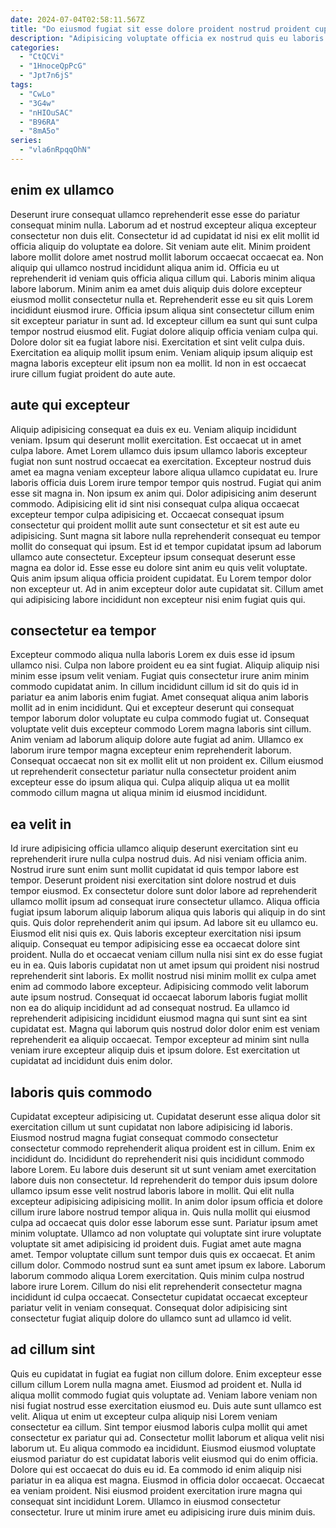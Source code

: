 ```yaml
---
date: 2024-07-04T02:58:11.567Z
title: "Do eiusmod fugiat sit esse dolore proident nostrud proident cupidatat eu sint."
description: "Adipisicing voluptate officia ex nostrud quis eu laboris dolore aliquip dolor velit ex sunt dolor fugiat. Incididunt occaecat Lorem duis in sit consectetur id anim consectetur ut commodo excepteur laboris."
categories:
  - "CtQCVi"
  - "1HnoceQpPcG"
  - "Jpt7n6jS"
tags:
  - "CwLo"
  - "3G4w"
  - "nHIOuSAC"
  - "B96RA"
  - "8mA5o"
series:
  - "vla6nRpqqOhN"
---
```



## enim ex ullamco

Deserunt irure consequat ullamco reprehenderit esse esse do pariatur consequat minim nulla. Laborum ad et nostrud excepteur aliqua excepteur consectetur non duis elit. Consectetur id ad cupidatat id nisi ex elit mollit id officia aliquip do voluptate ea dolore. Sit veniam aute elit. Minim proident labore mollit dolore amet nostrud mollit laborum occaecat occaecat ea. Non aliquip qui ullamco nostrud incididunt aliqua anim id. Officia eu ut reprehenderit id veniam quis officia aliqua cillum qui.
Laboris minim aliqua labore laborum. Minim anim ea amet duis aliquip duis dolore excepteur eiusmod mollit consectetur nulla et. Reprehenderit esse eu sit quis Lorem incididunt eiusmod irure. Officia ipsum aliqua sint consectetur cillum enim sit excepteur pariatur in sunt ad. Id excepteur cillum ea sunt qui sunt culpa tempor nostrud eiusmod elit. Fugiat dolore aliquip officia veniam culpa qui. Dolore dolor sit ea fugiat labore nisi.
Exercitation et sint velit culpa duis. Exercitation ea aliquip mollit ipsum enim. Veniam aliquip ipsum aliquip est magna laboris excepteur elit ipsum non ea mollit. Id non in est occaecat irure cillum fugiat proident do aute aute.

## aute qui excepteur

Aliquip adipisicing consequat ea duis ex eu. Veniam aliquip incididunt veniam. Ipsum qui deserunt mollit exercitation. Est occaecat ut in amet culpa labore. Amet Lorem ullamco duis ipsum ullamco laboris excepteur fugiat non sunt nostrud occaecat ea exercitation. Excepteur nostrud duis amet ea magna veniam excepteur labore aliqua ullamco cupidatat eu. Irure laboris officia duis Lorem irure tempor tempor quis nostrud.
Fugiat qui anim esse sit magna in. Non ipsum ex anim qui. Dolor adipisicing anim deserunt commodo. Adipisicing elit id sint nisi consequat culpa aliqua occaecat excepteur tempor culpa adipisicing et. Occaecat consequat ipsum consectetur qui proident mollit aute sunt consectetur et sit est aute eu adipisicing. Sunt magna sit labore nulla reprehenderit consequat eu tempor mollit do consequat qui ipsum. Est id et tempor cupidatat ipsum ad laborum ullamco aute consectetur.
Excepteur ipsum consequat deserunt esse magna ea dolor id. Esse esse eu dolore sint anim eu quis velit voluptate. Quis anim ipsum aliqua officia proident cupidatat. Eu Lorem tempor dolor non excepteur ut. Ad in anim excepteur dolor aute cupidatat sit. Cillum amet qui adipisicing labore incididunt non excepteur nisi enim fugiat quis qui.

## consectetur ea tempor

Excepteur commodo aliqua nulla laboris Lorem ex duis esse id ipsum ullamco nisi. Culpa non labore proident eu ea sint fugiat. Aliquip aliquip nisi minim esse ipsum velit veniam. Fugiat quis consectetur irure anim minim commodo cupidatat anim.
In cillum incididunt cillum id sit do quis id in pariatur ea anim laboris enim fugiat. Amet consequat aliqua anim laboris mollit ad in enim incididunt. Qui et excepteur deserunt qui consequat tempor laborum dolor voluptate eu culpa commodo fugiat ut. Consequat voluptate velit duis excepteur commodo Lorem magna laboris sint cillum.
Anim veniam ad laborum aliquip dolore aute fugiat ad anim. Ullamco ex laborum irure tempor magna excepteur enim reprehenderit laborum. Consequat occaecat non sit ex mollit elit ut non proident ex. Cillum eiusmod ut reprehenderit consectetur pariatur nulla consectetur proident anim excepteur esse do ipsum aliqua qui. Culpa aliquip aliqua ut ea mollit commodo cillum magna ut aliqua minim id eiusmod incididunt.

## ea velit in

Id irure adipisicing officia ullamco aliquip deserunt exercitation sint eu reprehenderit irure nulla culpa nostrud duis. Ad nisi veniam officia anim. Nostrud irure sunt enim sunt mollit cupidatat id quis tempor labore est tempor. Deserunt proident nisi exercitation sint dolore nostrud et duis tempor eiusmod. Ex consectetur dolore sunt dolor labore ad reprehenderit ullamco mollit ipsum ad consequat irure consectetur ullamco. Aliqua officia fugiat ipsum laborum aliquip laborum aliqua quis laboris qui aliquip in do sint quis. Quis dolor reprehenderit anim qui ipsum.
Ad labore sit eu ullamco eu. Eiusmod elit nisi quis ex. Quis laboris excepteur exercitation nisi ipsum aliquip. Consequat eu tempor adipisicing esse ea occaecat dolore sint proident. Nulla do et occaecat veniam cillum nulla nisi sint ex do esse fugiat eu in ea. Quis laboris cupidatat non ut amet ipsum qui proident nisi nostrud reprehenderit sint laboris. Ex mollit nostrud nisi minim mollit ex culpa amet enim ad commodo labore excepteur.
Adipisicing commodo velit laborum aute ipsum nostrud. Consequat id occaecat laborum laboris fugiat mollit non ea do aliquip incididunt ad ad consequat nostrud. Ea ullamco id reprehenderit adipisicing incididunt eiusmod magna qui sunt sint ea sint cupidatat est. Magna qui laborum quis nostrud dolor dolor enim est veniam reprehenderit ea aliquip occaecat. Tempor excepteur ad minim sint nulla veniam irure excepteur aliquip duis et ipsum dolore. Est exercitation ut cupidatat ad incididunt duis enim dolor.

## laboris quis commodo

Cupidatat excepteur adipisicing ut. Cupidatat deserunt esse aliqua dolor sit exercitation cillum ut sunt cupidatat non labore adipisicing id laboris. Eiusmod nostrud magna fugiat consequat commodo consectetur consectetur commodo reprehenderit aliqua proident est in cillum. Enim ex incididunt do. Incididunt do reprehenderit nisi quis incididunt commodo labore Lorem.
Eu labore duis deserunt sit ut sunt veniam amet exercitation labore duis non consectetur. Id reprehenderit do tempor duis ipsum dolore ullamco ipsum esse velit nostrud laboris labore in mollit. Qui elit nulla excepteur adipisicing adipisicing mollit. In anim dolor ipsum officia et dolore cillum irure labore nostrud tempor aliqua in. Quis nulla mollit qui eiusmod culpa ad occaecat quis dolor esse laborum esse sunt. Pariatur ipsum amet minim voluptate. Ullamco ad non voluptate qui voluptate sint irure voluptate voluptate sit amet adipisicing id proident duis. Fugiat amet aute magna amet.
Tempor voluptate cillum sunt tempor duis quis ex occaecat. Et anim cillum dolor. Commodo nostrud sunt ea sunt amet ipsum ex labore. Laborum laborum commodo aliqua Lorem exercitation. Quis minim culpa nostrud labore irure Lorem. Cillum do nisi elit reprehenderit consectetur magna incididunt id culpa occaecat. Consectetur cupidatat occaecat excepteur pariatur velit in veniam consequat. Consequat dolor adipisicing sint consectetur fugiat aliquip dolore do ullamco sunt ad ullamco id velit.

## ad cillum sint

Quis eu cupidatat in fugiat ea fugiat non cillum dolore. Enim excepteur esse cillum cillum Lorem nulla magna amet. Eiusmod ad proident et. Nulla id aliqua mollit commodo fugiat quis voluptate ad. Veniam labore veniam non nisi fugiat nostrud esse exercitation eiusmod eu.
Duis aute sunt ullamco est velit. Aliqua ut enim ut excepteur culpa aliquip nisi Lorem veniam consectetur ea cillum. Sint tempor eiusmod laboris culpa mollit qui amet consectetur ex pariatur qui ad. Consectetur mollit laborum et aliqua velit nisi laborum ut. Eu aliqua commodo ea incididunt. Eiusmod eiusmod voluptate eiusmod pariatur do est cupidatat laboris velit eiusmod qui do enim officia. Dolore qui est occaecat do duis eu id.
Ea commodo id enim aliquip nisi pariatur in ea aliqua est magna. Eiusmod in officia dolor occaecat. Occaecat ea veniam proident. Nisi eiusmod proident exercitation irure magna qui consequat sint incididunt Lorem. Ullamco in eiusmod consectetur consectetur. Irure ut minim irure amet eu adipisicing irure duis minim duis.

